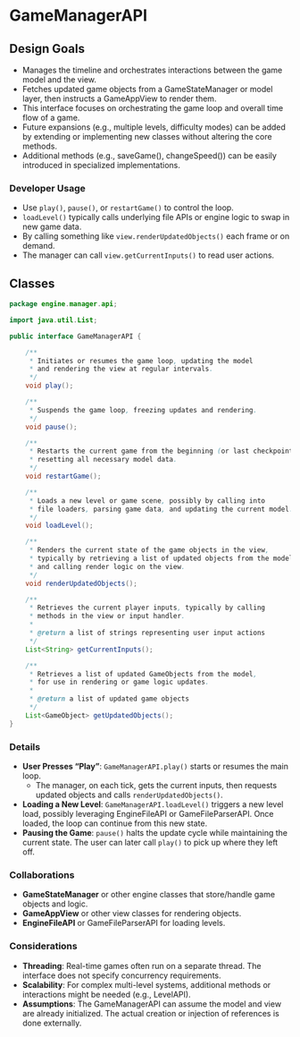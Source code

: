 # GameManagerAPI

## Design Goals
- Manages the timeline and orchestrates interactions between the game model and the view.
- Fetches updated game objects from a GameStateManager or model layer, then instructs a GameAppView to render them.
- This interface focuses on orchestrating the game loop and overall time flow of a game.
- Future expansions (e.g., multiple levels, difficulty modes) can be added by extending or implementing new classes without altering the core methods.
- Additional methods (e.g., saveGame(), changeSpeed()) can be easily introduced in specialized implementations.

### Developer Usage
- Use `play()`, `pause()`, or `restartGame()` to control the loop.
- `loadLevel()` typically calls underlying file APIs or engine logic to swap in new game data.
- By calling something like `view.renderUpdatedObjects()` each frame or on demand.
- The manager can call `view.getCurrentInputs()` to read user actions.

## Classes

```java
package engine.manager.api;

import java.util.List;

public interface GameManagerAPI {

    /**
     * Initiates or resumes the game loop, updating the model
     * and rendering the view at regular intervals.
     */
    void play();

    /**
     * Suspends the game loop, freezing updates and rendering.
     */
    void pause();

    /**
     * Restarts the current game from the beginning (or last checkpoint),
     * resetting all necessary model data.
     */
    void restartGame();

    /**
     * Loads a new level or game scene, possibly by calling into
     * file loaders, parsing game data, and updating the current model.
     */
    void loadLevel();

    /**
     * Renders the current state of the game objects in the view,
     * typically by retrieving a list of updated objects from the model
     * and calling render logic on the view.
     */
    void renderUpdatedObjects();

    /**
     * Retrieves the current player inputs, typically by calling
     * methods in the view or input handler.
     *
     * @return a list of strings representing user input actions
     */
    List<String> getCurrentInputs();

    /**
     * Retrieves a list of updated GameObjects from the model,
     * for use in rendering or game logic updates.
     *
     * @return a list of updated game objects
     */
    List<GameObject> getUpdatedObjects();
}
```

### Details
- **User Presses “Play”**: `GameManagerAPI.play()` starts or resumes the main loop.
  - The manager, on each tick, gets the current inputs, then requests updated objects and calls `renderUpdatedObjects()`.
- **Loading a New Level**: `GameManagerAPI.loadLevel()` triggers a new level load, possibly leveraging EngineFileAPI or GameFileParserAPI. Once loaded, the loop can continue from this new state.
- **Pausing the Game**: `pause()` halts the update cycle while maintaining the current state. The user can later call `play()` to pick up where they left off.

### Collaborations
- **GameStateManager** or other engine classes that store/handle game objects and logic.
- **GameAppView** or other view classes for rendering objects.
- **EngineFileAPI** or GameFileParserAPI for loading levels.

### Considerations
- **Threading**: Real-time games often run on a separate thread. The interface does not specify concurrency requirements.
- **Scalability**: For complex multi-level systems, additional methods or interactions might be needed (e.g., LevelAPI).
- **Assumptions**: The GameManagerAPI can assume the model and view are already initialized. The actual creation or injection of references is done externally.
